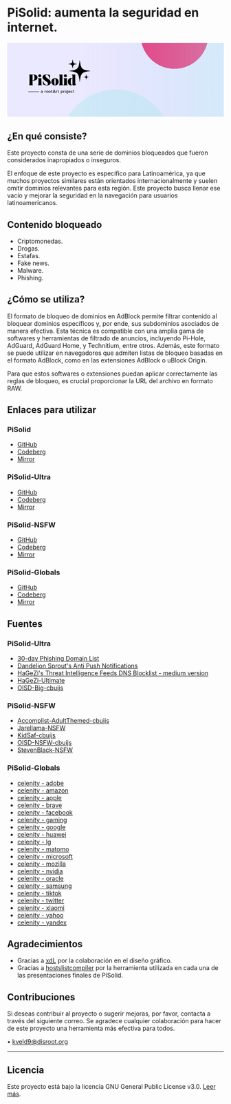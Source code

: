 # PiSolid: aumenta la seguridad en internet.

<img src="images/banner.png" alt="banner" style="max-width: 100%; height: auto;">

## ¿En qué consiste?

Este proyecto consta de una serie de dominios bloqueados que fueron considerados inapropiados o inseguros.

El enfoque de este proyecto es específico para Latinoamérica, ya que muchos proyectos similares están orientados internacionalmente y suelen omitir dominios relevantes para esta región. Este proyecto busca llenar ese vacío y mejorar la seguridad en la navegación para usuarios latinoamericanos.

## Contenido bloqueado
- Criptomonedas.
- Drogas.
- Estafas.
- Fake news.
- Malware.
- Phishing.

## ¿Cómo se utiliza?

El formato de bloqueo de dominios en AdBlock permite filtrar contenido al bloquear dominios específicos y, por ende, sus subdominios asociados de manera efectiva. Esta técnica es compatible con una amplia gama de softwares y herramientas de filtrado de anuncios, incluyendo Pi-Hole, AdGuard, AdGuard Home, y Technitium, entre otros. Además, este formato se puede utilizar en navegadores que admiten listas de bloqueo basadas en el formato AdBlock, como en las extensiones AdBlock o uBlock Origin.

Para que estos softwares o extensiones puedan aplicar correctamente las reglas de bloqueo, es crucial proporcionar la URL del archivo en formato RAW.

## Enlaces para utilizar
### **PiSolid**
- [GitHub](https://raw.githubusercontent.com/kveld9/PiSolid/refs/heads/main/pisolid.txt)
- [Codeberg](https://codeberg.org/kveld9/PiSolid/raw/branch/main/pisolid.txt)
- [Mirror](https://dns.churuga.duckdns.org/pisolid.txt)

### **PiSolid-Ultra**
- [GitHub](https://raw.githubusercontent.com/kveld9/PiSolid/refs/heads/main/pisolid-ultra.txt)
- [Codeberg](https://codeberg.org/kveld9/PiSolid/raw/branch/main/pisolid-ultra.txt)
- [Mirror](https://dns.churuga.duckdns.org/pisolid-ultra.txt)

### **PiSolid-NSFW**
- [GitHub](https://raw.githubusercontent.com/kveld9/PiSolid/refs/heads/main/pisolid-nsfw.txt)
- [Codeberg](https://codeberg.org/kveld9/PiSolid/raw/branch/main/pisolid-nsfw.txt)
- [Mirror](https://dns.churuga.duckdns.org/pisolid-nsfw.txt)

### **PiSolid-Globals**
- [GitHub](https://raw.githubusercontent.com/kveld9/PiSolid/refs/heads/main/pisolid-globals.txt)
- [Codeberg](https://codeberg.org/kveld9/PiSolid/raw/branch/main/pisolid-globals.txt)
- [Mirror](https://dns.churuga.duckdns.org/pisolid-globals.txt)

## Fuentes
### **PiSolid-Ultra**
- [30-day Phishing Domain List](https://raw.githubusercontent.com/xRuffKez/NRD/refs/heads/main/lists/30-day_phishing/adblock/nrd-phishing-30day_adblock.txt)
- [Dandelion Sprout's Anti Push Notifications](https://adguardteam.github.io/HostlistsRegistry/assets/filter_39.txt)  
- [HaGeZi's Threat Intelligence Feeds DNS Blocklist - medium version](https://gitlab.com/hagezi/mirror/-/raw/main/dns-blocklists/adblock/tif.medium.txt)  
- [HaGeZi-Ultimate](https://gitlab.com/hagezi/mirror/-/raw/main/dns-blocklists/adblock/ultimate.txt)  
- [OISD-Big-cbuijs](https://raw.githubusercontent.com/cbuijs/oisd/refs/heads/master/big/domains.adblock)  

### **PiSolid-NSFW**
- [Accomplist-AdultThemed-cbuijs](https://raw.githubusercontent.com/cbuijs/accomplist/refs/heads/main/adult-themed/optimized.black.top-n.domain.list)  
- [Jarellama-NSFW](https://raw.githubusercontent.com/jarelllama/Scam-Blocklist/main/lists/adblock/nsfw.txt)
- [KidSaf-cbuijs](https://raw.githubusercontent.com/cbuijs/1hosts/refs/heads/main/KidSaf/domains.top-n.adblock)  
- [OISD-NSFW-cbuijs](https://raw.githubusercontent.com/cbuijs/oisd/refs/heads/master/nsfw/domains.top-n.adblock)  
- [StevenBlack-NSFW](https://raw.githubusercontent.com/StevenBlack/hosts/master/alternates/porn-only/hosts)  

### **PiSolid-Globals**
- [celenity - adobe](https://codeberg.org/celenity/BadBlock/raw/branch/pages/abp/adobe.txt)  
- [celenity - amazon](https://codeberg.org/celenity/BadBlock/raw/branch/pages/abp/amazon.txt)  
- [celenity - apple](https://codeberg.org/celenity/BadBlock/raw/branch/pages/abp/apple.txt)  
- [celenity - brave](https://codeberg.org/celenity/BadBlock/raw/branch/pages/abp/brave.txt)  
- [celenity - facebook](https://codeberg.org/celenity/BadBlock/raw/branch/pages/abp/facebook.txt)  
- [celenity - gaming](https://codeberg.org/celenity/BadBlock/raw/branch/pages/abp/gaming.txt)  
- [celenity - google](https://codeberg.org/celenity/BadBlock/raw/branch/pages/abp/google.txt)  
- [celenity - huawei](https://codeberg.org/celenity/BadBlock/raw/branch/pages/abp/huawei.txt)  
- [celenity - lg](https://codeberg.org/celenity/BadBlock/raw/branch/pages/abp/lg.txt)  
- [celenity - matomo](https://codeberg.org/celenity/BadBlock/raw/branch/pages/abp/matomo.txt)  
- [celenity - microsoft](https://codeberg.org/celenity/BadBlock/raw/branch/pages/abp/microsoft.txt)  
- [celenity - mozilla](https://codeberg.org/celenity/BadBlock/raw/branch/pages/abp/mozilla.txt)  
- [celenity - nvidia](https://codeberg.org/celenity/BadBlock/raw/branch/pages/abp/nvidia.txt)  
- [celenity - oracle](https://codeberg.org/celenity/BadBlock/raw/branch/pages/abp/oracle.txt)  
- [celenity - samsung](https://codeberg.org/celenity/BadBlock/raw/branch/pages/abp/samsung.txt)  
- [celenity - tiktok](https://codeberg.org/celenity/BadBlock/raw/branch/pages/abp/tiktok.txt)  
- [celenity - twitter](https://codeberg.org/celenity/BadBlock/raw/branch/pages/abp/twitter.txt)  
- [celenity - xiaomi](https://codeberg.org/celenity/BadBlock/raw/branch/pages/abp/xiaomi.txt)  
- [celenity - yahoo](https://codeberg.org/celenity/BadBlock/raw/branch/pages/abp/yahoo.txt)  
- [celenity - yandex](https://codeberg.org/celenity/BadBlock/raw/branch/pages/abp/yandex.txt)

## Agradecimientos
- Gracias a [xdL](https://t.me/xdlane) por la colaboración en el diseño gráfico.
- Gracias a [hostslistcompiler](https://github.com/AdguardTeam/HostlistCompiler) por la herramienta utilizada en cada una de las presentaciones finales de PiSolid.

## Contribuciones

Si deseas contribuir al proyecto o sugerir mejoras, por favor, contacta a través del siguiente correo. Se agradece cualquier colaboración para hacer de este proyecto una herramienta más efectiva para todos.

• kveld9@disroot.org

---

## Licencia

Este proyecto está bajo la licencia GNU General Public License v3.0. [Leer más](LICENSE).

